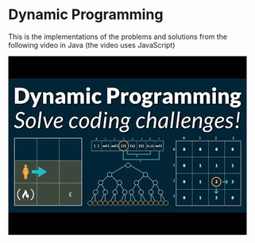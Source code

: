 # Dynamic Programming

This is the implementations of the problems and solutions from the following video in Java (the video uses JavaScript)

[![Video link](https://github.com/LuizGuerra/Dynamic-Programming/blob/main/readme/dynamic-programming.jpg)](https://youtu.be/oBt53YbR9Kk)